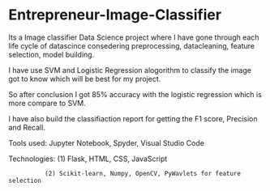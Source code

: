 # Entrepreneur-Image-Classifier
Its a Image classifier Data Science project where I have gone through each life cycle of datascince consedering preprocessing, datacleaning, feature selection, model building.

I have use SVM and Logistic Regression alogorithm to classify the image got to know which will be best for my project.

So after conclusion I got 85% accuracy with the logistic regression which is more compare to SVM.

I have also build the classifiaction report for getting the F1 score, Precision and Recall.



Tools used: Jupyter Notebook, Spyder, Visual Studio Code


Technologies: (1) Flask, HTML, CSS, JavaScript


              (2) Scikit-learn, Numpy, OpenCV, PyWavlets for feature selection
